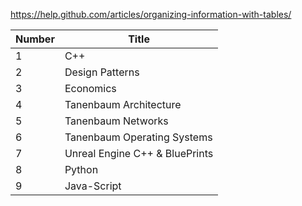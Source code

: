 https://help.github.com/articles/organizing-information-with-tables/

| Number | Title |
| --- | --- |
| 1 | C++ |
| 2 | Design Patterns |
| 3 | Economics |
| 4 | Tanenbaum Architecture |
| 5 | Tanenbaum Networks |
| 6 | Tanenbaum Operating Systems |
| 7 | Unreal Engine C++ & BluePrints |
| 8 | Python |
| 9 | Java-Script |
